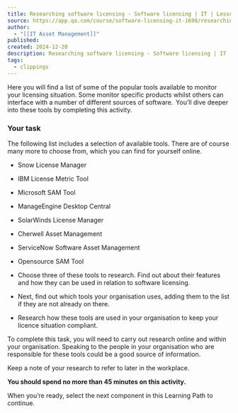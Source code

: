 ```yaml
---
title: Researching software licensing - Software licensing | IT | Lesson | QA Platform
source: https://app.qa.com/course/software-licensing-it-1698/researching-software-licensing/?context_id=13246&context_resource=lp
author:
  - "[[IT Asset Management]]"
published: 
created: 2024-12-20
description: Researching software licensing - Software licensing | IT | lesson from QA Platform. Start learning today with our digital training solutions.
tags:
  - clippings
---
```

Here you will find a list of some of the popular tools available to monitor your licensing situation. Some monitor specific products whilst others can interface with a number of different sources of software.  You’ll dive deeper into these tools by completing this activity. 

### Your task 

The following list includes a selection of available tools. There are of course many more to choose from, which you can find for yourself online. 

- Snow License Manager
- IBM License Metric Tool
- Microsoft SAM Tool
- ManageEngine Desktop Central
- SolarWinds License Manager
- Cherwell Asset Management
- ServiceNow Software Asset Management
- Opensource SAM Tool

- Choose three of these tools to research. Find out about their features and how they can be used in relation to software licensing.
- Next, find out which tools your organisation uses, adding them to the list if they are not already on there.
- Research how these tools are used in your organisation to keep your licence situation compliant.

To complete this task, you will need to carry out research online and within your organisation. Speaking to the people in your organisation who are responsible for these tools could be a good source of information.  

Keep a note of your research to refer to later in the workplace. 

**You should spend no more than 45 minutes on this activity.** 

When you’re ready, select the next component in this Learning Path to continue.